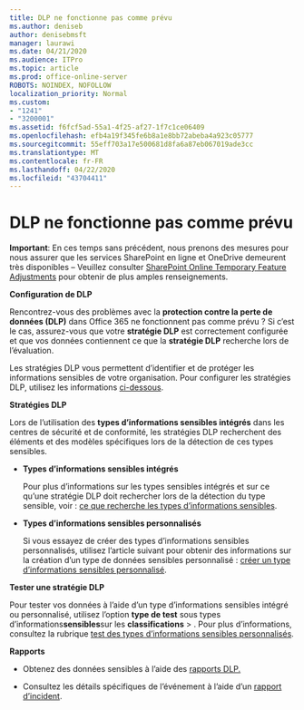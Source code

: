```yaml
---
title: DLP ne fonctionne pas comme prévu
ms.author: deniseb
author: denisebmsft
manager: laurawi
ms.date: 04/21/2020
ms.audience: ITPro
ms.topic: article
ms.prod: office-online-server
ROBOTS: NOINDEX, NOFOLLOW
localization_priority: Normal
ms.custom:
- "1241"
- "3200001"
ms.assetid: f6fcf5ad-55a1-4f25-af27-1f7c1ce06409
ms.openlocfilehash: efb4a19f345fe6b8a1e8bb72abeba4a923c05777
ms.sourcegitcommit: 55eff703a17e500681d8fa6a87eb067019ade3cc
ms.translationtype: MT
ms.contentlocale: fr-FR
ms.lasthandoff: 04/22/2020
ms.locfileid: "43704411"
---
```

# <a name="dlp-not-working-as-expected"></a>DLP ne fonctionne pas comme prévu

**Important**: En ces temps sans précédent, nous prenons des mesures pour nous assurer que les services SharePoint en ligne et OneDrive demeurent très disponibles – Veuillez consulter [SharePoint Online Temporary Feature Adjustments](https://aka.ms/ODSPAdjustments) pour obtenir de plus amples renseignements.

 **Configuration de DLP**

Rencontrez-vous des problèmes avec la **protection contre la perte de données (DLP)** dans Office 365 ne fonctionnent pas comme prévu ? Si c’est le cas, assurez-vous que votre **stratégie DLP** est correctement configurée et que vos données contiennent ce que la **stratégie DLP** recherche lors de l’évaluation.
  
Les stratégies DLP vous permettent d’identifier et de protéger les informations sensibles de votre organisation. Pour configurer les stratégies DLP, utilisez les informations [ci-dessous](https://docs.microsoft.com/office365/securitycompliance/prevent-data-loss#set-up-dlp).
  
 **Stratégies DLP**
  
Lors de l’utilisation des **types d’informations sensibles intégrés** dans les centres de sécurité et de conformité, les stratégies DLP recherchent des éléments et des modèles spécifiques lors de la détection de ces types sensibles.
  
- **Types d’informations sensibles intégrés**

    Pour plus d’informations sur les types sensibles intégrés et sur ce qu’une stratégie DLP doit rechercher lors de la détection du type sensible, voir : [ce que recherche les types d’informations sensibles](https://docs.microsoft.com/office365/securitycompliance/what-the-sensitive-information-types-look-for).

- **Types d’informations sensibles personnalisés**

    Si vous essayez de créer des types d’informations sensibles personnalisés, utilisez l’article suivant pour obtenir des informations sur la création d’un type de données sensibles personnalisé : [créer un type d’informations sensibles personnalisé](https://docs.microsoft.com/office365/securitycompliance/create-a-custom-sensitive-information-type).

**Tester une stratégie DLP**

Pour tester vos données à l’aide d’un type d’informations sensibles intégré ou personnalisé, utilisez l’option **type de test** sous types d’informations**sensibles**sur les **classifications** > . Pour plus d’informations, consultez la rubrique [test des types d’informations sensibles personnalisés](https://docs.microsoft.com/office365/securitycompliance/create-a-custom-sensitive-information-type#test-custom-sensitive-information-types-in-the-security--compliance-center).

 **Rapports**
  
- Obtenez des données sensibles à l’aide des [rapports DLP.](https://docs.microsoft.com/office365/securitycompliance/data-loss-prevention-policies#dlp-reports)

- Consultez les détails spécifiques de l’événement à l’aide d’un [rapport d’incident](https://docs.microsoft.com/office365/securitycompliance/data-loss-prevention-policies#incident-reports).
